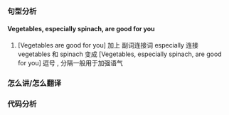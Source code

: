 <!-- flow 流水帐 -->

### 句型分析
#### Vegetables, especially spinach, are good for you

1. [Vegetables are good for you] 加上 副词连接词 especially 连接 vegetables 和 spinach 变成 [Vegetables, especially spinach, are good for you] 逗号 , 分隔一般用于加强语气

### 怎么讲/怎么翻译




### 代码分析

